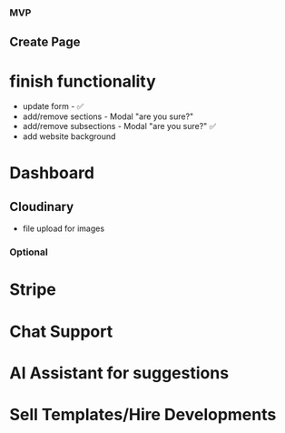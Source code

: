 ### MVP

## Create Page
# finish functionality
- update form - ✅
- add/remove sections - Modal "are you sure?"
- add/remove subsections - Modal "are you sure?" ✅
- add website background

# Dashboard

## Cloudinary
- file upload for images 


### Optional
# Stripe
# Chat Support
# AI Assistant for suggestions
# Sell Templates/Hire Developments













